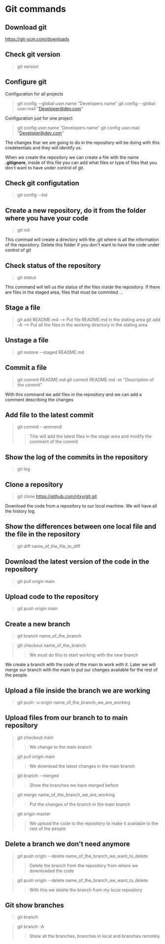# Git commands

## Download git

https://git-scm.com/downloads

## Check git version

>git version

## Configure git

Configuration for all projects
>git config --global user.name "Developers name"
>git config --global user.mail "Developer@dev.com"

Configuration just for one project
>git config user.name "Developers name"
>git config user.mail "Developer@dev.com"

The changes thar we are going to do in the repository will be doing with this credetentials and they will identify us.

When we create the repository we can create a file with the name **.gitignore**, inside of this file you can add what files or type of files that you don't want to have under control of git.

## Check git configutation

>git config --list

## Create a new repository, do it from the folder where you have your code

>git init

This commad will create a directory with the .git where is all the information of the repository.
Delete this folder if you don't want to have the code under control of git

## Check status of the repository

>git status

This command will tell us the status of the files inside the repository.
If there are files in the staged area, files that must be commited ...

## Stage a file

>git add README.md --> Put file README.md in the stating area
>git add -A --> Put all the files in the working directory in the stating area

## Unstage a file

>git restore --staged README.md

## Commit a file

>git commit README.md
>git commit README.md -m "Description of the commit"

With this command we add files in the repository and we can add a comment  describing the changes

## Add file to the latest commit

>git commit --ammend
>>This will add the latest files in the stage area and modify the comment of the commit

## Show the log of the commits in the repository

>git log

## Clone a repository

>git clone <https://github.com/ritxy/git.git>

Download the code from a repository to our local machine. We will have all the history log.

## Show the differences between one local file and the file in the repository

>git diff name_of_the_file_to_diff

## Download the latest version of the code in the repository

>git pull origin main

## Upload code to the repository

>git push origin main

## Create a new branch

>git branch name_of_the_branch

> git checkout name_of_the_branch 
>>We must do this to start working with the new branch

We create a branch with the code of the main to work with it.
Later we will merge our branch with the main to put our changes available for the rest of the people.

## Upload a file inside the branch we are working

>git push -u origin name_of_the_branch_we_are_working

## Upload files from our branch to to main repository

>git checkout main
>>We change to the main branch

>git pull origin main
>>We download the latest changes in the main branch

>git branch --merged
>>Show the branches we have merged before

>git merge name_of_the_branch_we_are_working
>>Put the changes of the branch in the main branch

>git origin master
>>We upload the code to the repository to make it available to the rest of the people

## Delete a branch we don't need anymore

>git push origin --delete name_of_the_branch_we_want_to_delete
>>Delete the branch from the repository from where we downloaded the code

>git push origin --delete name_of_the_branch_we_want_to_delete
>>With this we delete the branch from my local repository

## Git show branches

>git branch

>git branch -A
>>Show all the branches, branches in local and branches remotely



